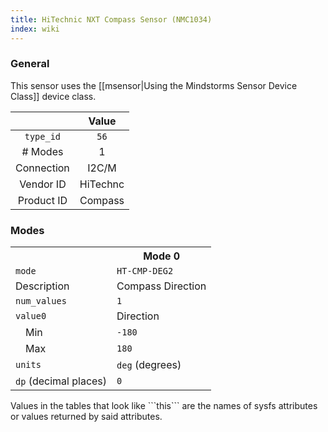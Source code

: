 ```yaml
---
title: HiTechnic NXT Compass Sensor (NMC1034)
index: wiki
---
```


### General

This sensor uses the [[msensor|Using the Mindstorms Sensor Device Class]] device class.

|              | Value    |
|:------------:|:--------:|
|```type_id``` | ```56``` |
| # Modes      | 1        |
| Connection   | I2C/M    |
| Vendor ID    | HiTechnc |
| Product ID   | Compass  |

### Modes

<table>
  <tr>
    <th>
    <th>Mode 0
  <tr>
    <td><code>mode</code>
    <td><code>HT-CMP-DEG2</code>
  <tr>
    <td>Description
    <td>Compass Direction
  <tr>
    <td><code>num_values</code>
    <td><code>1</code>
  <tr>
    <td><code>value0</code>
    <td>Direction
  <tr>
    <td>&emsp;Min
    <td><code>-180</code>
  <tr>
    <td>&emsp;Max
    <td><code>180</code>
  <tr>
    <td><code>units</code>
    <td><code>deg</code> (degrees)
  <tr>
    <td><code>dp</code> (decimal places)
    <td><code>0</code>
</table>
Values in the tables that look like ```this``` are the names of sysfs attributes or values returned by said attributes.
